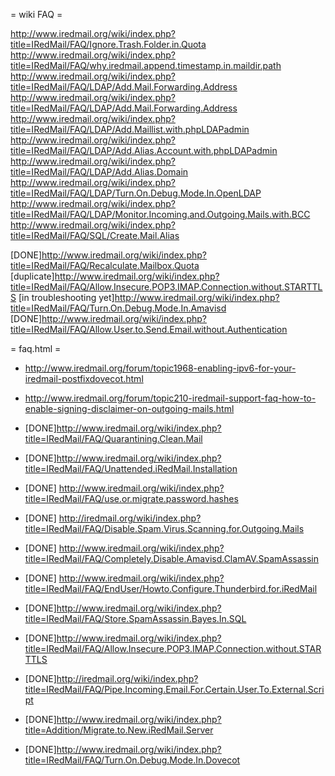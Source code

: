 = wiki FAQ =





http://www.iredmail.org/wiki/index.php?title=IRedMail/FAQ/Ignore.Trash.Folder.in.Quota
http://www.iredmail.org/wiki/index.php?title=IRedMail/FAQ/why.iredmail.append.timestamp.in.maildir.path
http://www.iredmail.org/wiki/index.php?title=IRedMail/FAQ/LDAP/Add.Mail.Forwarding.Address
http://www.iredmail.org/wiki/index.php?title=IRedMail/FAQ/LDAP/Add.Mail.Forwarding.Address
http://www.iredmail.org/wiki/index.php?title=IRedMail/FAQ/LDAP/Add.Maillist.with.phpLDAPadmin
http://www.iredmail.org/wiki/index.php?title=IRedMail/FAQ/LDAP/Add.Alias.Account.with.phpLDAPadmin
http://www.iredmail.org/wiki/index.php?title=IRedMail/FAQ/LDAP/Add.Alias.Domain
http://www.iredmail.org/wiki/index.php?title=IRedMail/FAQ/LDAP/Turn.On.Debug.Mode.In.OpenLDAP
http://www.iredmail.org/wiki/index.php?title=IRedMail/FAQ/LDAP/Monitor.Incoming.and.Outgoing.Mails.with.BCC
http://www.iredmail.org/wiki/index.php?title=IRedMail/FAQ/SQL/Create.Mail.Alias

[DONE]http://www.iredmail.org/wiki/index.php?title=IRedMail/FAQ/Recalculate.Mailbox.Quota
[duplicate]http://www.iredmail.org/wiki/index.php?title=IRedMail/FAQ/Allow.Insecure.POP3.IMAP.Connection.without.STARTTLS
[in troubleshooting yet]http://www.iredmail.org/wiki/index.php?title=IRedMail/FAQ/Turn.On.Debug.Mode.In.Amavisd
[DONE]http://www.iredmail.org/wiki/index.php?title=IRedMail/FAQ/Allow.User.to.Send.Email.without.Authentication

= faq.html =

* http://www.iredmail.org/forum/topic1968-enabling-ipv6-for-your-iredmail-postfixdovecot.html
* http://www.iredmail.org/forum/topic210-iredmail-support-faq-how-to-enable-signing-disclaimer-on-outgoing-mails.html


* [DONE]http://www.iredmail.org/wiki/index.php?title=IRedMail/FAQ/Quarantining.Clean.Mail
* [DONE]http://www.iredmail.org/wiki/index.php?title=IRedMail/FAQ/Unattended.iRedMail.Installation
* [DONE] http://www.iredmail.org/wiki/index.php?title=IRedMail/FAQ/use.or.migrate.password.hashes
* [DONE] http://iredmail.org/wiki/index.php?title=IRedMail/FAQ/Disable.Spam.Virus.Scanning.for.Outgoing.Mails
*  [DONE] http://www.iredmail.org/wiki/index.php?title=IRedMail/FAQ/Completely.Disable.Amavisd.ClamAV.SpamAssassin
*  [DONE] http://www.iredmail.org/wiki/index.php?title=IRedMail/FAQ/EndUser/Howto.Configure.Thunderbird.for.iRedMail
* [DONE]http://www.iredmail.org/wiki/index.php?title=IRedMail/FAQ/Store.SpamAssassin.Bayes.In.SQL
*  [DONE]http://www.iredmail.org/wiki/index.php?title=IRedMail/FAQ/Allow.Insecure.POP3.IMAP.Connection.without.STARTTLS
* [DONE]http://iredmail.org/wiki/index.php?title=IRedMail/FAQ/Pipe.Incoming.Email.For.Certain.User.To.External.Script
* [DONE]http://www.iredmail.org/wiki/index.php?title=Addition/Migrate.to.New.iRedMail.Server
* [DONE]http://www.iredmail.org/wiki/index.php?title=IRedMail/FAQ/Turn.On.Debug.Mode.In.Dovecot
